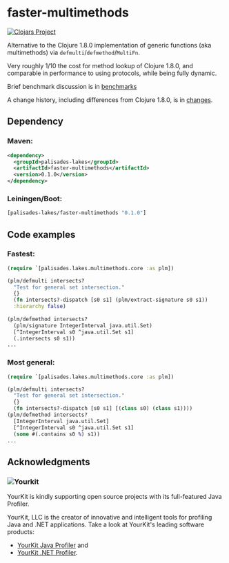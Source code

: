 # faster-multimethods 

[![Clojars Project](https://img.shields.io/clojars/v/palisades-lakes/faster-multimethods.svg)](https://clojars.org/palisades-lakes/faster-multimethods)

Alternative to the 
Clojure 1.8.0 implementation of generic functions (aka multimethods)
via  `defmulti`/`defmethod`/`MultiFn`.

Very roughly 1/10 the cost for method lookup of Clojure 1.8.0,
and comparable in performance to using protocols, while being
fully dynamic.

Brief benchmark discussion is in [benchmarks](docs/benchmarks.md)

A change history, including differences from Clojure 1.8.0,
is in [changes](docs/changes.md).

## Dependency 

### Maven:

```xml
<dependency>
  <groupId>palisades-lakes</groupId>
  <artifactId>faster-multimethods</artifactId>
  <version>0.1.0</version>
</dependency>
```

### Leiningen/Boot:
```clojure
[palisades-lakes/faster-multimethods "0.1.0"]
```

## Code examples

### Fastest:

```clojure
(require `[palisades.lakes.multimethods.core :as plm])

(plm/defmulti intersects?
  "Test for general set intersection."
  {}  
  (fn intersects?-dispatch [s0 s1] (plm/extract-signature s0 s1))
  :hierarchy false)
  
(plm/defmethod intersects? 
  (plm/signature IntegerInterval java.util.Set)
  [^IntegerInterval s0 ^java.util.Set s1]
  (.intersects s0 s1))
...
```

### Most general:

```clojure
(require `[palisades.lakes.multimethods.core :as plm])

(plm/defmulti intersects?
  "Test for general set intersection."
  {}  
  (fn intersects?-dispatch [s0 s1] [(class s0) (class s1))))
(plm/defmethod intersects? 
  [IntegerInterval java.util.Set]
  [^IntegerInterval s0 ^java.util.Set s1]
  (some #(.contains s0 %) s1))
...
```

## Acknowledgments

### ![Yourkit](https://www.yourkit.com/images/yklogo.png)

YourKit is kindly supporting open source projects with its full-featured Java
Profiler.

YourKit, LLC is the creator of innovative and intelligent tools for profiling
Java and .NET applications. Take a look at YourKit's leading software products:

* <a href="http://www.yourkit.com/java/profiler/index.jsp">YourKit Java Profiler</a> and
* <a href="http://www.yourkit.com/.net/profiler/index.jsp">YourKit .NET Profiler</a>.





